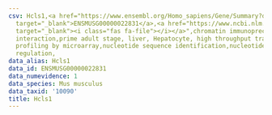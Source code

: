 ```yaml
---
csv: Hcls1,<a href="https://www.ensembl.org/Homo_sapiens/Gene/Summary?db=core;g=ENSMUSG00000022831"
  target="_blank">ENSMUSG00000022831</a>,<a href="https://www.ncbi.nlm.nih.gov/pubmed/23834426"
  target="_blank"><i class="fas fa-file"></i></a>",chromatin immunoprecipitation assay,direct
  interaction,prime adult stage, liver, Hepatocyte, high throughput transcription
  profiling by microarray,nucleotide sequence identification,nucleotide sequence identification,transcriptional
  regulation,
data_alias: Hcls1
data_id: ENSMUSG00000022831
data_numevidence: 1
data_species: Mus musculus
data_taxid: '10090'
title: Hcls1
---
```

